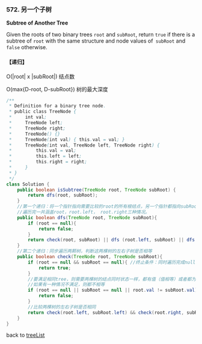 ### 572. 另一个子树

**Subtree of Another Tree**

Given the roots of two binary trees `root` and `subRoot`, return `true` if there is a subtree of `root` with the same structure and node values of` subRoot` and `false` otherwise.

#### 【递归】

O(|root| x |subRoot|) 结点数

O(max{D-root, D-subRoot}) 树的最大深度

```java
/**
 * Definition for a binary tree node.
 * public class TreeNode {
 *     int val;
 *     TreeNode left;
 *     TreeNode right;
 *     TreeNode() {}
 *     TreeNode(int val) { this.val = val; }
 *     TreeNode(int val, TreeNode left, TreeNode right) {
 *         this.val = val;
 *         this.left = left;
 *         this.right = right;
 *     }
 * }
 */
class Solution {
    public boolean isSubtree(TreeNode root, TreeNode subRoot) {
        return dfs(root, subRoot);
    }
    //第一个递归：将一个指针指向需要比较的root的所有根结点，另一个指针都指向subRoot
    //遍历完一共涵盖root，root.left， root.right三种情况。
    public boolean dfs(TreeNode root, TreeNode subRoot){
        if (root == null){
            return false;
        }
        return check(root, subRoot) || dfs (root.left, subRoot) || dfs (root.right, subRoot);
    }
    //第二个递归：同步遍历两颗树，判断这两棵树的左右子树是否相等
    public boolean check(TreeNode root, TreeNode subRoot){
        if (root == null && subRoot == null){ //终止条件：同时遍历完成null
            return true;
        }
        //要满足相同tree，则需要两棵树的结点同时状态一样，都有值（值相等）或者都为null
        //如果有一种情况不满足，则都不相等
        if (root == null || subRoot == null || root.val != subRoot.val){
            return false;
        }
        //比较两棵树的左右子树是否相同
        return check(root.left, subRoot.left) && check(root.right, subRoot.right);
    }
}


```



back to [treeList](https://github.com/xiaoshuzhao/leetcode-notes-java/blob/main/%E6%95%B0%E6%8D%AE%E7%BB%93%E6%9E%84/%E4%BA%8C%E5%8F%89%E6%A0%91/Tree%20list.md)

